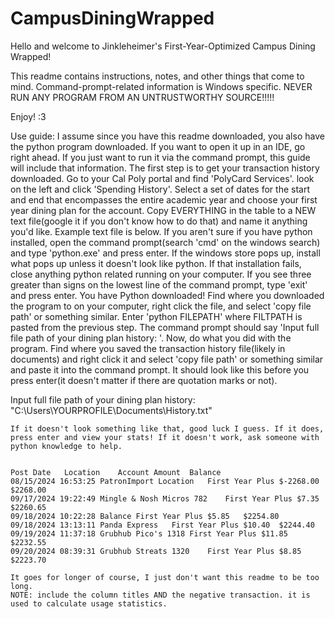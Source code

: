 # CampusDiningWrapped

Hello and welcome to Jinkleheimer's First-Year-Optimized Campus Dining Wrapped!

This readme contains instructions, notes, and other things that come to mind. Command-prompt-related information is Windows specific. NEVER RUN ANY PROGRAM FROM AN UNTRUSTWORTHY SOURCE!!!!! 

Enjoy! :3




Use guide:
	I assume since you have this readme downloaded, you also have the python program downloaded. If you want to open it up in an IDE, go right ahead. If you just want to run it via the command prompt, this guide will include that information.
	The first step is to get your transaction history downloaded. Go to your Cal Poly portal and find 'PolyCard Services'. look on the left and click 'Spending History'. Select a set of dates for the start and end that encompasses the entire academic year and choose your first year dining plan for the account. Copy EVERYTHING in the table to a NEW text file(google it if you don't know how to do that) and name it anything you'd like. Example text file is below.
	If you aren't sure if you have python installed, open the command prompt(search 'cmd' on the windows search) and type 'python.exe' and press enter. If the windows store pops up, install what pops up unless it doesn't look like python. If that installation fails, close anything python related running on your computer. If you see three greater than signs on the lowest line of the command prompt, type 'exit' and press enter. You have Python downloaded!
	Find where you downloaded the program to on your computer, right click the file, and select 'copy file path' or something similar. Enter 'python FILEPATH' where FILTPATH is pasted from the previous step. The command prompt should say 'Input full file path of your dining plan history: '. Now, do what you did with the program. Find where you saved the transaction history file(likely in documents) and right click it and select 'copy file path' or something similar and paste it into the command prompt. It should look like this before you press enter(it doesn't matter if there are quotation marks or not).

Input full file path of your dining plan history: "C:\Users\YOURPROFILE\Documents\History.txt"

	If it doesn't look something like that, good luck I guess. If it does, press enter and view your stats! If it doesn't work, ask someone with python knowledge to help.



~~~~~~~~~EXAMPLE START OF TRANSACTION HISTORY TEXT FILE~~~~~~~~~

Post Date	Location	Account	Amount	Balance
08/15/2024 16:53:25	PatronImport Location	First Year Plus	$-2268.00	$2268.00
09/17/2024 19:22:49	Mingle & Nosh Micros 782	First Year Plus	$7.35	$2260.65
09/18/2024 10:22:28	Balance	First Year Plus	$5.85	$2254.80
09/18/2024 13:13:11	Panda Express	First Year Plus	$10.40	$2244.40
09/19/2024 11:37:18	Grubhub Pico's 1318	First Year Plus	$11.85	$2232.55
09/20/2024 08:39:31	Grubhub Streats 1320	First Year Plus	$8.85	$2223.70

It goes for longer of course, I just don't want this readme to be too long.
NOTE: include the column titles AND the negative transaction. it is used to calculate usage statistics.
